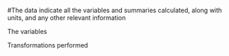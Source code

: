 #The data
indicate all the variables and summaries calculated, along with units, and any other relevant information

The variables


Transformations performed
